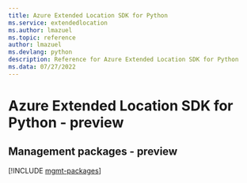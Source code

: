 ```yaml
---
title: Azure Extended Location SDK for Python
ms.service: extendedlocation
ms.author: lmazuel
ms.topic: reference
author: lmazuel
ms.devlang: python
description: Reference for Azure Extended Location SDK for Python
ms.data: 07/27/2022
---
```

# Azure Extended Location SDK for Python - preview

## Management packages - preview
[!INCLUDE [mgmt-packages](extended-location-mgmt-index.md)]